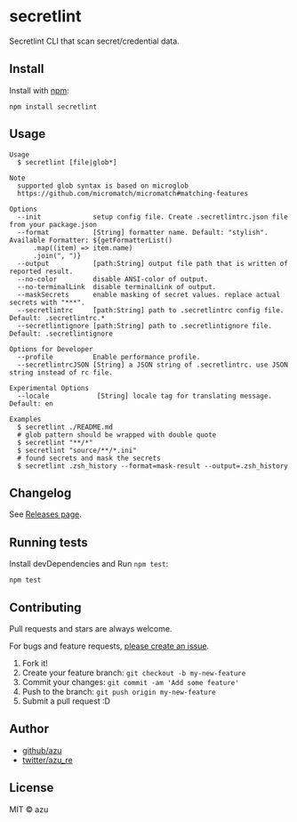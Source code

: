 # secretlint

Secretlint CLI that scan secret/credential data.

## Install

Install with [npm](https://www.npmjs.com/):

    npm install secretlint

## Usage

    Usage
      $ secretlint [file|glob*]
 
    Note
      supported glob syntax is based on microglob
      https://github.com/micromatch/micromatch#matching-features
 
    Options
      --init             setup config file. Create .secretlintrc.json file from your package.json
      --format           [String] formatter name. Default: "stylish". Available Formatter: ${getFormatterList()
          .map((item) => item.name)
          .join(", ")}
      --output           [path:String] output file path that is written of reported result.
      --no-color         disable ANSI-color of output.
      --no-terminalLink  disable terminalLink of output.
      --maskSecrets      enable masking of secret values. replace actual secrets with "***".
      --secretlintrc     [path:String] path to .secretlintrc config file. Default: .secretlintrc.*
      --secretlintignore [path:String] path to .secretlintignore file. Default: .secretlintignore

    Options for Developer
      --profile          Enable performance profile. 
      --secretlintrcJSON [String] a JSON string of .secretlintrc. use JSON string instead of rc file.

    Experimental Options
      --locale            [String] locale tag for translating message. Default: en
 
    Examples
      $ secretlint ./README.md
      # glob pattern should be wrapped with double quote
      $ secretlint "**/*"
      $ secretlint "source/**/*.ini"
      # found secrets and mask the secrets
      $ secretlint .zsh_history --format=mask-result --output=.zsh_history



## Changelog

See [Releases page](https://github.com/secretlint/secretlint/releases).

## Running tests

Install devDependencies and Run `npm test`:

    npm test

## Contributing

Pull requests and stars are always welcome.

For bugs and feature requests, [please create an issue](https://github.com/secretlint/secretlint/issues).

1. Fork it!
2. Create your feature branch: `git checkout -b my-new-feature`
3. Commit your changes: `git commit -am 'Add some feature'`
4. Push to the branch: `git push origin my-new-feature`
5. Submit a pull request :D

## Author

- [github/azu](https://github.com/azu)
- [twitter/azu_re](https://twitter.com/azu_re)

## License

MIT © azu

